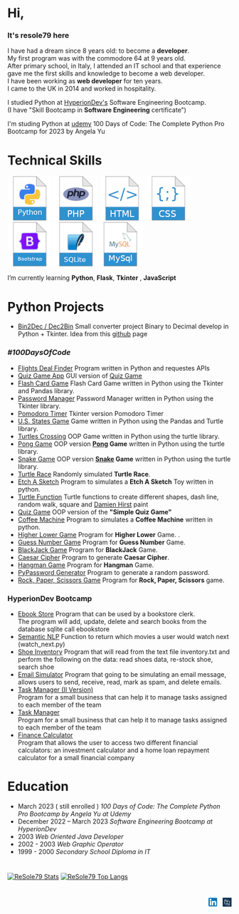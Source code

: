 # Hi,

### It's resole79 here

I have had a dream since 8 years old: to become a **developer**.  
My first program was with the commodore 64 at 9 years old.  
After primary school, in Italy, I attended an IT school and that experience gave me the first skills and knowledge to become a web developer.  
I have been working as **web developer** for ten years.  
I came to the UK in 2014 and worked in hospitality. 

I studied Python at [HyperionDev's](https://www.hyperiondev.com/) Software Engineering Bootcamp.       
(I have "Skill Bootcamp in **Software Engineering** certificate")           



I'm studing Python at [udemy](https://www.udemy.com/) 100 Days of Code: The Complete Python Pro Bootcamp for 2023 by Angela Yu

# Technical Skills

![python](./image/python.png) ![php](./image/php.png) ![html](./image/html.png) ![css](./image/css.png) ![bootstrap](./image/bootstrap.png) ![sqlite](./image/sqlite.png)![mysql](./image/mysql.png)


I’m currently learning **Python**, **Flask**, **Tkinter** , **JavaScript**
 
# Python Projects

 - [Bin2Dec / Dec2Bin](https://github.com/resole79/binary_to_decimal) Small converter project Binary to Decimal develop in Python + Tkinter. Idea from this [github](https://github.com/florinpop17/app-ideas/blob/master/Projects/1-Beginner/Bin2Dec-App.md) page

### *#100DaysOfCode*
 - [Flights Deal Finder](https://github.com/resole79/flights_deal_finder) Program written in Python and requestes APIs        
 - [Quiz Game App](https://github.com/resole79/quiz_game_app) GUI version of [Quiz Game](https://github.com/resole79/quiz_game)          
 - [Flash Card Game](https://github.com/resole79/flash_card_game) Flash Card Game written in Python using the Tkinter and Pandas library.
 - [Password Manager](https://github.com/resole79/password_manager_gui) Password Manager written in Python using the Tkinter library.
 - [Pomodoro Timer](https://github.com/resole79/pomodoro_timer) Tkinter version Pomodoro Timer        
 - [U.S. States Game](https://github.com/resole79/us_states_game) Game written in Python using the Pandas and Turtle library.
 - [Turtles Crossing](https://github.com/resole79/turtles_crossing) OOP Game written in Python using the turtle library.
 - [Pong Game](https://github.com/resole79/pong_game) OOP version **[Pong](https://en.wikipedia.org/wiki/Pong) Game** written in Python using the turtle library. 
 - [Snake Game](https://github.com/resole79/snake_game) OOP version **[Snake](https://en.wikipedia.org/wiki/Snake_(video_game_genre)) Game** written in Python using the turtle library. 
 - [Turtle Race](https://github.com/resole79/turtle_race) Randomly simulated **Turtle Race**.
 - [Etch A Sketch](https://github.com/resole79/etch_a_sketch) Program to simulates a **Etch A Sketch** Toy written in python.
 - [Turtle Function](https://github.com/resole79/turtle_function) Turtle functions to create different shapes, dash line, random walk, square and [Damien Hirst](https://en.wikipedia.org/wiki/Damien_Hirst) paint      
 - [Quiz Game](https://github.com/resole79/quiz_game) OOP version of the **"Simple Quiz Game"**      
 - [Coffee Machine](https://github.com/resole79/coffee_machine) Program to simulates a **Coffee Machine** written in python.     
 - [Higher Lower Game](https://github.com/resole79/higher_lower) Program for **Higher Lower** Game.   .     
 - [Guess Number Game](https://github.com/resole79/guess_number) Program for **Guess Number** Game.     
 - [BlackJack Game](https://github.com/resole79/blackjack) Program for **BlackJack** Game.     
 - [Caesar Cipher](https://github.com/resole79/caesar_cipher) Program to generate **Caesar Cipher**.     
 - [Hangman Game](https://github.com/resole79/hangman) Program for **Hangman** Game.     
 - [PyPassword Generator](https://github.com/resole79/password_random_generator) Program to generate a random password.     
 - [Rock, Paper, Scissors Game](https://github.com/resole79/rock_paper_scissors_game) Program for **Rock, Paper, Scissors** game.     
 
### HyperionDev Bootcamp
 - [Ebook Store](https://github.com/resole79/ebookstore)
Program that can be used by a bookstore clerk.     
The program will add, update, delete and search books from the database sqlite call ebookstore
 - [Semantic NLP](https://github.com/resole79/semantic_nlp)
Function to return which movies a user would watch next (watch_next.py)
 - [Shoe Inventory](https://github.com/resole79/shoe_inventory)
Program that will read from the text file inventory.txt and perform the following on the data: read shoes data, re-stock shoe, search shoe
 - [Email Simulator](https://github.com/resole79/email_simulator)
Program that going to be simulating an email message, allows users to send, receive, read, mark as spam, and delete emails.
 - [Task Manager (II Version)](https://github.com/resole79/task_manager_II)     
Program for a small business that can help it to manage tasks assigned to each member of the team
 - [Task Manager](https://github.com/resole79/task_manager)     
Program for a small business that can help it to manage tasks assigned to each member of the team
 - [Finance Calculator](https://github.com/resole79/finance_calculator)     
Program that allows the user to access two different financial calculators: an investment calculator and a home loan repayment calculator for a small financial company

# Education

- March 2023 ( still enrolled ) *100 Days of Code: The Complete Python Pro Bootcamp by Angela Yu at Udemy*
- December 2022 – March 2023 *Software Engineering Bootcamp at HyperionDev*
- 2003 *Web Oriented Java Developer*
- 2002 - 2003 *Web Graphic Operator*
- 1999 - 2000 *Secondary School Diploma in IT*

#    

[![ReSole79 Stats](https://github-stats-alpha.vercel.app/api?username=resole79 "ReSole79 Stats")](https://github.com/resole79/ "ReSole79 Stats")
[![ReSole79 Top Langs](https://github-readme-stats.vercel.app/api/top-langs/?username=resole79&langs_count=12&layout=compact "ReSole79 Top Language")](https://github.com/resole79/ "ReSole79 Top Language")



# 
<p align="right"><a href="https://www.linkedin.com/in/emilio-reforgiato/"  target="_blank"><img src="./image/in_logo.png"></a> &nbsp; <a href="https://www.hyperiondev.com/portfolio/123543/" target="_blank"><img src="./image/hyperiondev_logo.png"></a></p>
